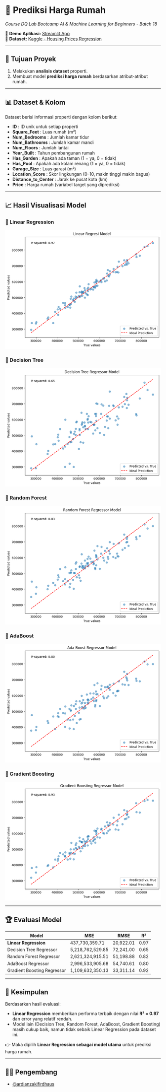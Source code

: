 # 🏡 Prediksi Harga Rumah  
*Course DQ Lab Bootcamp AI & Machine Learning for Beginners - Batch 18*  

🔗 **Demo Aplikasi:** [Streamlit App](https://project-prediksi-harga-rumah.streamlit.app/)  
📂 **Dataset:** [Kaggle - Housing Prices Regression](https://www.kaggle.com/datasets/denkuznetz/housing-prices-regression/data?select=real_estate_dataset.csv)  

---

## 🎯 Tujuan Proyek
1. Melakukan **analisis dataset** properti.  
2. Membuat model **prediksi harga rumah** berdasarkan atribut-atribut rumah.  

---

## 📊 Dataset & Kolom
Dataset berisi informasi properti dengan kolom berikut:  

- **ID** : ID unik untuk setiap properti  
- **Square_Feet** : Luas rumah (m²)  
- **Num_Bedrooms** : Jumlah kamar tidur  
- **Num_Bathrooms** : Jumlah kamar mandi  
- **Num_Floors** : Jumlah lantai  
- **Year_Built** : Tahun pembangunan rumah  
- **Has_Garden** : Apakah ada taman (1 = ya, 0 = tidak)  
- **Has_Pool** : Apakah ada kolam renang (1 = ya, 0 = tidak)  
- **Garage_Size** : Luas garasi (m²)  
- **Location_Score** : Skor lingkungan (0–10, makin tinggi makin bagus)  
- **Distance_to_Center** : Jarak ke pusat kota (km)  
- **Price** : Harga rumah (variabel target yang diprediksi)

---

## 📈 Hasil Visualisasi Model

### 🔹 Linear Regression
![Linear Evaluation](https://github.com/ardianzakifirdhaus/Project/blob/main/linear_evaluation.png)

### 🔹 Decision Tree
![Decision Tree Evaluation](https://github.com/ardianzakifirdhaus/Project/blob/main/decision_tree_evaluation.png)

### 🔹 Random Forest
![Random Forest Evaluation](https://github.com/ardianzakifirdhaus/Project/blob/main/random_forest_evaluation.png)

### 🔹 AdaBoost
![AdaBoost Evaluation](https://github.com/ardianzakifirdhaus/Project/blob/main/adaboost_evaluation.png)

### 🔹 Gradient Boosting
![Gradient Boosting Evaluation](https://github.com/ardianzakifirdhaus/Project/blob/main/gradient_boosting_evaluation.png)

---

## 🏆 Evaluasi Model

| Model                     | MSE              | RMSE            | R²   |
|----------------------------|-----------------|----------------|------|
| **Linear Regression**      | 437,730,359.71  | 20,922.01      | 0.97 |
| Decision Tree Regressor    | 5,218,762,529.85| 72,241.00      | 0.65 |
| Random Forest Regressor    | 2,621,324,915.51| 51,198.88      | 0.82 |
| AdaBoost Regressor         | 2,996,533,905.68| 54,740.61      | 0.80 |
| Gradient Boosting Regressor| 1,109,632,350.13| 33,311.14      | 0.92 |

---

## 📌 Kesimpulan
Berdasarkan hasil evaluasi:  
- **Linear Regression** memberikan performa terbaik dengan nilai **R² = 0.97** dan error yang relatif rendah.  
- Model lain (Decision Tree, Random Forest, AdaBoost, Gradient Boosting) masih cukup baik, namun tidak sebaik Linear Regression pada dataset ini.  

👉 Maka dipilih **Linear Regression sebagai model utama** untuk prediksi harga rumah.  

---

## 👨‍💻 Pengembang
- [@ardianzakifirdhaus](https://github.com/ardianzakifirdhaus)  
